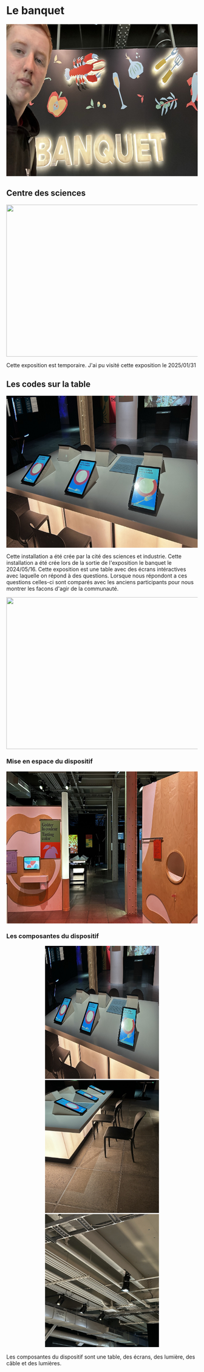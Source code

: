 # Le banquet
<p align="center">
  <img src="../centre_des_sciences/medias/affiche.jpg" width="800" height="400" >
</p>


## Centre des sciences

<p align="center">
<img src="../centre_des_sciences/medias/" width="800" height="400" align="center">
</p>

Cette exposition est temporaire.
J'ai pu visité cette exposition le 2025/01/31

## Les codes sur la table

<p align="center">
<img src="../centre_des_sciences/medias/table_dessus.jpg" width="800" height="400" align="center">
</p>

Cette installation a été crée par la cité des sciences et industrie.
Cette installation a été crée lors de la sortie de l'exposition le banquet le 2024/05/16.
Cette exposition est une table avec des écrans intéractives avec laquelle on répond à des questions. 
Lorsque nous répondont a ces questions celles-ci sont comparés avec les anciens participants pour nous montrer les facons d'agir de la communauté.

<p align="center">
<img src="../centre_des_sciences/medias/" width="800" height="400" align="center">
</p>

### Mise en espace du dispositif

<p align="center">
<img src="../centre_des_sciences/medias/banquet.jpg" width="800" height="400" align="center">
</p>


### Les composantes du dispositif
<div align="center">
<img src="../centre_des_sciences/medias/table_dessus.jpg" width="300" height="350" > 
<img src="../centre_des_sciences/medias/chaise_mise_en_expo.jpg" width="300" height="350">
<img src="../centre_des_sciences/medias/lumiere.jpg" width="300" height="350">
</div display="flex" >

Les composantes du dispositif sont une table, des écrans, des lumière, des câble et des lumières.

